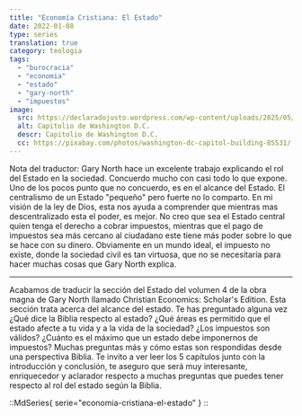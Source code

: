 ```yaml
---
title: "Economía Cristiana: El Estado"
date: 2022-01-08
type: series
translation: true
category: teologia
tags:
  - "burocracia"
  - "economia"
  - "estado"
  - "gary-north"
  - "impuestos"
image:
  src: https://declaradojusto.wordpress.com/wp-content/uploads/2025/05/washington-dc.jpg
  alt: Capitolio de Washington D.C.
  descr: Capitolio de Washington D.C.
  cc: https://pixabay.com/photos/washington-dc-capitol-building-85531/
---
```


Nota del traductor: Gary North hace un excelente trabajo explicando el rol del Estado en la sociedad. Concuerdo mucho con casi todo lo que expone. Uno de los pocos punto que no concuerdo, es en el alcance del Estado. El centralismo de un Estado "pequeño" pero fuerte no lo comparto. En mi visión de la ley de Dios, esta nos ayuda a comprender que mientras mas descentralizado esta el poder, es mejor. No creo que sea el Estado central quien tenga el derecho a cobrar impuestos, mientras que el pago de impuestos sea más cercano al ciudadano este tiene más poder sobre lo que se hace con su dinero. Obviamente en un mundo ideal, el impuesto no existe, donde la sociedad civil es tan virtuosa, que no se necesitaría para hacer muchas cosas que Gary North explica.

* * *

Acabamos de traducir la sección del Estado del volumen 4 de la obra magna de Gary North llamado Christian Economics: Scholar's Edition. Esta sección trata acerca del alcance del estado. Te has preguntado alguna vez ¿Qué dice la Biblia respecto al estado? ¿Qué áreas es permitido que el estado afecte a tu vida y a la vida de la sociedad? ¿Los impuestos son válidos? ¿Cuánto es el máximo que un estado debe imponernos de impuestos? Muchas preguntas más y cómo estas son respondidas desde una perspectiva Biblia. Te invito a ver leer los 5 capítulos junto con la introducción y conclusión, te aseguro que será muy interesante, enriquecedor y aclarador respecto a muchas preguntas que puedes tener respecto al rol del estado según la Biblia.

::MdSeries{ serie="economia-cristiana-el-estado" }
::

